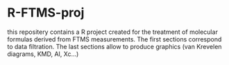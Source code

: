 # R-FTMS-proj
this repositery contains a R project created for the treatment of molecular formulas derived from FTMS measurements.
The first sections correspond to data filtration.
The last sections allow to produce graphics (van Krevelen diagrams, KMD, AI, Xc...)
